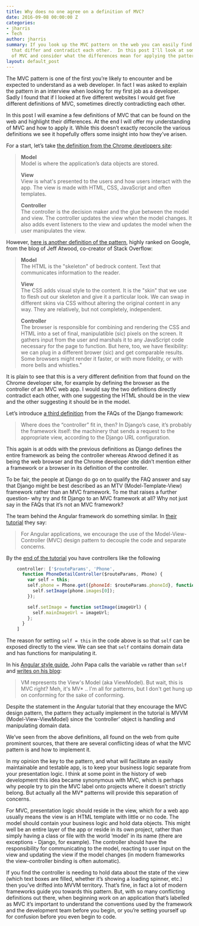 ```yaml
---
title: Why does no one agree on a definition of MVC?
date: 2016-09-08 00:00:00 Z
categories:
- jharris
- Tech
author: jharris
summary: If you look up the MVC pattern on the web you can easily find definitions
  that differ and contradict each other.  In this post I'll look at some definitions
  of MVC and consider what the differences mean for applying the pattern in practice.
layout: default_post
---
```


The MVC pattern is one of the first you’re likely to encounter and be expected to understand as a web developer.  In fact I was asked to explain the pattern in an interview when looking for my first job as a developer.  Sadly I found that if I looked at five different websites I would get five different definitions of MVC, sometimes directly contradicting each other.

In this post I will examine a few definitions of MVC that can be found on the web and highlight their differences.  At the end I will offer my understanding of MVC and how to apply it.  While this doesn’t exactly reconcile the various definitions we see it hopefully offers some insight into how they’ve arisen.

For a start, let’s take [the definition from the Chrome developers site](https://developer.chrome.com/apps/app_frameworks#mvc):

>
>**Model**  
>Model is where the application’s data objects are stored.  
>  
>**View**  
>View is what's presented to the users and how users interact with the app. The view is made with HTML, CSS, JavaScript and often templates. 
>
>**Controller**  
>The controller is the decision maker and the glue between the model and view. The controller updates the view when the model changes. It also adds event listeners to the view and updates the model when the user manipulates the view.


However, [here is another definition of the pattern](https://blog.codinghorror.com/understanding-model-view-controller/), highly ranked on Google, from the blog of Jeff Atwood, co-creator of Stack Overflow:

>**Model**  
>The HTML is the "skeleton" of bedrock content. Text that communicates information to the reader.
>
>**View**  
>The CSS adds visual style to the content. It is the "skin" that we use to flesh out our skeleton and give it a particular look. We can swap in different skins via CSS without altering the original content in any way. They are relatively, but not completely, independent.
>
>**Controller**  
>The browser is responsible for combining and rendering the CSS and HTML into a set of final, manipulatible (sic) pixels on the screen. It gathers input from the user and marshals it to any JavaScript code necessary for the page to function. But here, too, we have flexibility: we can plug in a different brower (sic) and get comparable results. Some browsers might render it faster, or with more fidelity, or with more bells and whistles."

It is plain to see that this is a very different definition from that found on the Chrome developer site, for example by defining the browser as the controller of an MVC web app.  I would say the two definitions directly contradict each other, with one suggesting the HTML should be in the view and the other suggesting it should be in the model.

Let’s introduce [a third definition](https://docs.djangoproject.com/en/1.9/faq/general/#django-appears-to-be-a-mvc-framework-but-you-call-the-controller-the-view-and-the-view-the-template-how-come-you-don-t-use-the-standard-names) from the FAQs of the Django framework:

>Where does the “controller” fit in, then? In Django’s case, it’s probably the framework itself: the machinery that sends a request to the appropriate view, according to the Django URL configuration.

This again is at odds with the previous definitions as Django defines the entire framework as being the controller whereas Atwood defined it as being the web browser and the Chrome developer site didn’t mention either a framework or a browser in its definition of the controller.

To be fair, the people at Django do go on to qualify the FAQ answer and say that Django might be best described as an MTV (Model-Template-View) framework rather than an MVC framework.  To me that raises a further question- why try and fit Django to an MVC framework at all?  Why not just say in the FAQs that it’s not an MVC framework?

The team behind the Angular framework do something similar.  In [their tutorial](https://docs.angularjs.org/tutorial/step_02) they say:

>For Angular applications, we encourage the use of the Model-View-Controller (MVC) design pattern to decouple the code and separate concerns.

By the [end of the tutorial](https://docs.angularjs.org/tutorial/step_13) you have controllers like the following

~~~ javascript
    controller: ['$routeParams', 'Phone',
      function PhoneDetailController($routeParams, Phone) {
        var self = this;
        self.phone = Phone.get({phoneId: $routeParams.phoneId}, function(phone) {
          self.setImage(phone.images[0]);
        });

        self.setImage = function setImage(imageUrl) {
          self.mainImageUrl = imageUrl;
        };
      }
    ]
~~~

The reason for setting ```self = this``` in the code above is so that ```self``` can be exposed directly to the view.  We can see that ```self``` contains domain data and has functions for manipulating it.  

In his [Angular style guide](https://github.com/johnpapa/angular-styleguide/tree/master/a1#controllers), John Papa calls the variable ```vm``` rather than ```self``` and [writes on his blog](https://johnpapa.net/angularjss-controller-as-and-the-vm-variable/):

>VM represents the View's Model (aka ViewModel). But wait, this is MVC right? Meh, it's MV* .. I'm all for patterns, but I don't get hung up on conforming for the sake of conforming.

Despite the statement in the Angular tutorial that they encourage the MVC design pattern, the pattern they actually implement in the tutorial is MVVM (Model-View-ViewModel) since the ‘controller’ object is handling and manipulating domain data.

We’ve seen from the above definitions, all found on the web from quite prominent sources, that there are several conflicting ideas of what the MVC pattern is and how to implement it.

In my opinion the key to the pattern, and what will facilitate an easily maintainable and testable app, is to keep your business logic separate from your presentation logic. I think at some point in the history of web development this idea became synonymous with MVC, which is perhaps why people try to pin the MVC label onto projects where it doesn’t strictly belong.  But actually all the MV* patterns will provide this separation of concerns.

For MVC, presentation logic should reside in the view, which for a web app usually means the view is an HTML template with little or no code.  The model should contain your business logic and hold data objects.  This might well be an entire layer of the app or reside in its own project, rather than simply having a class or file with the world ‘model’ in its name (there are exceptions - Django, for example).  The controller should have the responsibility for communicating to the model, reacting to user input on the view and updating the view if the model changes (in modern frameworks the view-controller binding is often automatic).

If you find the controller is needing to hold data about the state of the view (which text boxes are filled, whether it’s showing a loading spinner, etc.) then you’ve drifted into MVVM territory.  That’s fine, in fact a lot of modern frameworks guide you towards this pattern.  But, with so many conflicting definitions out there, when beginning work on an application that’s labelled as MVC it’s important to understand the conventions used by the framework and the development team before you begin, or you’re setting yourself up for confusion before you even begin to code.

